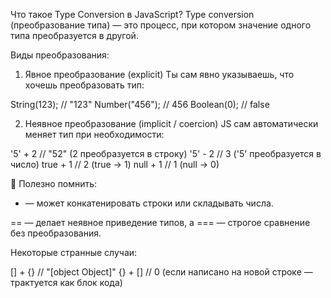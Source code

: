 Что такое Type Conversion в JavaScript?
Type conversion (преобразование типа) — это процесс, при котором значение одного типа преобразуется в другой.

Виды преобразования:
1. Явное преобразование (explicit)
   Ты сам явно указываешь, что хочешь преобразовать тип:

String(123);        // "123"
Number("456");      // 456
Boolean(0);         // false

2. Неявное преобразование (implicit / coercion)
   JS сам автоматически меняет тип при необходимости:

'5' + 2        // "52" (2 преобразуется в строку)
'5' - 2        // 3   ('5' преобразуется в число)
true + 1       // 2   (true → 1)
null + 1       // 1   (null → 0)

📌 Полезно помнить:
+ — может конкатенировать строки или складывать числа.

== — делает неявное приведение типов, а === — строгое сравнение без преобразования.

Некоторые странные случаи:

[] + {}      // "[object Object]"
{} + []      // 0 (если написано на новой строке — трактуется как блок кода)